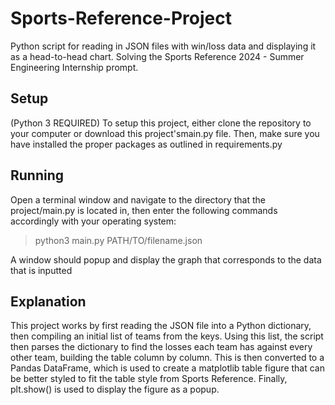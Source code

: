 # Sports-Reference-Project
Python script for reading in JSON files with win/loss data and displaying it as a head-to-head chart. Solving the Sports Reference 2024 - Summer Engineering Internship prompt.

## Setup
(Python 3 REQUIRED)
To setup this project, either clone the repository to your computer or download this project'smain.py file. Then, make sure you have installed the proper packages as outlined in requirements.py

## Running
Open a terminal window and navigate to the directory that the project/main.py is located in, then enter the following commands accordingly with your operating system:

> python3 main.py PATH/TO/filename.json

A window should popup and display the graph that corresponds to the data that is inputted

## Explanation
This project works by first reading the JSON file into a Python dictionary, then compiling an initial list of teams from the keys. Using this list, the script then parses the dictionary to find the losses each team has against every other team, building the table column by column. This is then converted to a Pandas DataFrame, which is used to create a matplotlib table figure that can be better styled to fit the table style from Sports Reference. Finally, plt.show() is used to display the figure as a popup.